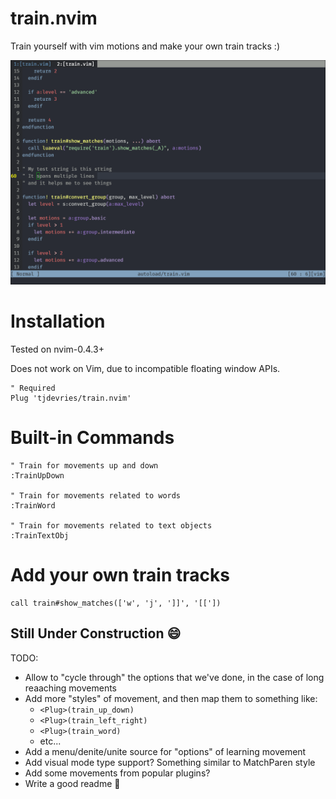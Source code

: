 # train.nvim

Train yourself with vim motions and make your own train tracks :)

![example](./media/example.gif)


# Installation

Tested on nvim-0.4.3+

Does not work on Vim, due to incompatible floating window APIs.

```vim
" Required
Plug 'tjdevries/train.nvim'
```

# Built-in Commands

```vim
" Train for movements up and down
:TrainUpDown

" Train for movements related to words
:TrainWord

" Train for movements related to text objects
:TrainTextObj
```

# Add your own train tracks

```vim
call train#show_matches(['w', 'j', ']]', '[['])
```

## Still Under Construction :smile:

TODO:
- Allow to "cycle through" the options that we've done, in the case of long reaaching movements
- Add more "styles" of movement, and then map them to something like:
  - `<Plug>(train_up_down)`
  - `<Plug>(train_left_right)`
  - `<Plug>(train_word)`
  - etc...
- Add a menu/denite/unite source for "options" of learning movement
- Add visual mode type support? Something similar to MatchParen style
- Add some movements from popular plugins?
- Write a good readme :star2:
